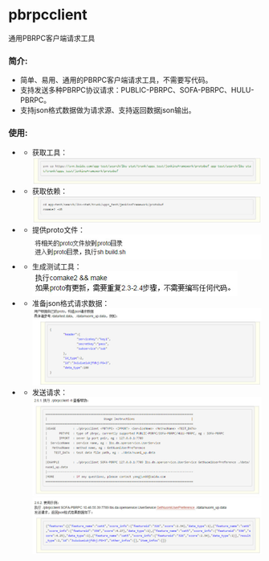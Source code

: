 pbrpcclient
===========

通用PBRPC客户端请求工具

### 简介:
* 简单、易用、通用的PBRPC客户端请求工具，不需要写代码。
* 支持发送多种PBRPC协议请求：PUBLIC-PBRPC、SOFA-PBRPC、HULU-PBRPC。
* 支持json格式数据做为请求源、支持返回数据json输出。

### 使用:
* * 获取工具：    
![image](screenshot/001.jpg)     
* * 获取依赖：    
![image](screenshot/002.jpg)     
* * 提供proto文件：    
![image](screenshot/003.jpg)     
* * 生成测试工具：    
![image](screenshot/004.jpg)     
* * 准备json格式请求数据：    
![image](screenshot/005.jpg)     
* * 发送请求：    
![image](screenshot/006.jpg)     
![image](screenshot/007.jpg)    

